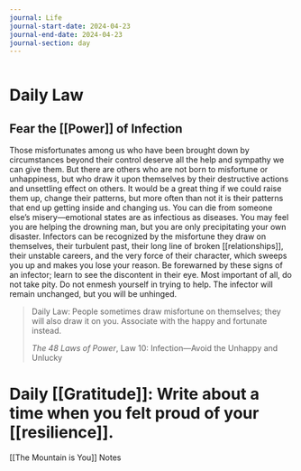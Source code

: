 ```yaml
---
journal: Life
journal-start-date: 2024-04-23
journal-end-date: 2024-04-23
journal-section: day
---
```


```calendar-nav
```

# Daily Law
## Fear the [[Power]] of Infection

Those misfortunates among us who have been brought down by circumstances beyond their control deserve all the help and sympathy we can give them. But there are others who are not born to misfortune or unhappiness, but who draw it upon themselves by their destructive actions and unsettling effect on others. It would be a great thing if we could raise them up, change their patterns, but more often than not it is their patterns that end up getting inside and changing us. You can die from someone else’s misery—emotional states are as infectious as diseases. You may feel you are helping the drowning man, but you are only precipitating your own disaster. Infectors can be recognized by the misfortune they draw on themselves, their turbulent past, their long line of broken [[relationships]], their unstable careers, and the very force of their character, which sweeps you up and makes you lose your reason. Be forewarned by these signs of an infector; learn to see the discontent in their eye. Most important of all, do not take pity. Do not enmesh yourself in trying to help. The infector will remain unchanged, but you will be unhinged.

> Daily Law: People sometimes draw misfortune on themselves; they will also draw it on you. Associate with the happy and fortunate instead.
> 
> _The 48 Laws of Power_, Law 10: Infection—Avoid the Unhappy and Unlucky

# Daily [[Gratitude]]: Write about a time when you felt proud of your [[resilience]].


[[The Mountain is You]] Notes








